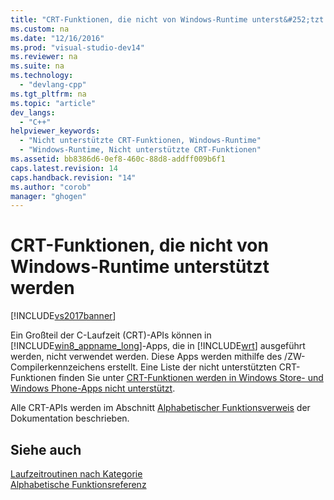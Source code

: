 ```yaml
---
title: "CRT-Funktionen, die nicht von Windows-Runtime unterst&#252;tzt werden"
ms.custom: na
ms.date: "12/16/2016"
ms.prod: "visual-studio-dev14"
ms.reviewer: na
ms.suite: na
ms.technology: 
  - "devlang-cpp"
ms.tgt_pltfrm: na
ms.topic: "article"
dev_langs: 
  - "C++"
helpviewer_keywords: 
  - "Nicht unterstützte CRT-Funktionen, Windows-Runtime"
  - "Windows-Runtime, Nicht unterstützte CRT-Funktionen"
ms.assetid: bb8386d6-0ef8-460c-88d8-addff009b6f1
caps.latest.revision: 14
caps.handback.revision: "14"
ms.author: "corob"
manager: "ghogen"
---
```

# CRT-Funktionen, die nicht von Windows-Runtime unterst&#252;tzt werden
[!INCLUDE[vs2017banner](../assembler/inline/includes/vs2017banner.md)]

Ein Großteil der C\-Laufzeit \(CRT\)\-APIs können in [!INCLUDE[win8_appname_long](../build/includes/win8_appname_long_md.md)]\-Apps, die in [!INCLUDE[wrt](../atl/reference/includes/wrt_md.md)] ausgeführt werden, nicht verwendet werden.  Diese Apps werden mithilfe des \/ZW\-Compilerkennzeichens erstellt.  Eine Liste der nicht unterstützten CRT\-Funktionen finden Sie unter [CRT\-Funktionen werden in Windows Store\- und Windows Phone\-Apps nicht unterstützt](http://msdn.microsoft.com/library/windows/apps/jj606124.aspx).  
  
 Alle CRT\-APIs werden im Abschnitt [Alphabetischer Funktionsverweis](../c-runtime-library/reference/crt-alphabetical-function-reference.md) der Dokumentation beschrieben.  
  
## Siehe auch  
 [Laufzeitroutinen nach Kategorie](../c-runtime-library/run-time-routines-by-category.md)   
 [Alphabetische Funktionsreferenz](../c-runtime-library/reference/crt-alphabetical-function-reference.md)